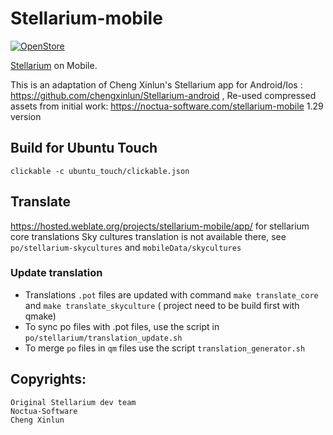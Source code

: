 # Stellarium-mobile

[![OpenStore](https://open-store.io/badges/en_US.png)](https://open-store.io/app/me.lduboeuf.stellarium)

[Stellarium](https://stellarium.org) on Mobile.

This is an adaptation of Cheng Xinlun's Stellarium app for Android/Ios : https://github.com/chengxinlun/Stellarium-android ,
Re-used compressed assets from initial work: https://noctua-software.com/stellarium-mobile 1.29 version

## Build for Ubuntu Touch

`clickable -c ubuntu_touch/clickable.json`


## Translate
https://hosted.weblate.org/projects/stellarium-mobile/app/ for stellarium core translations
Sky cultures translation is not available there, see `po/stellarium-skycultures` and `mobileData/skycultures`


### Update translation

- Translations `.pot` files are updated with command `make translate_core` and `make translate_skyculture` ( project need to be build first with qmake)
- To sync po files with .pot files, use the script in `po/stellarium/translation_update.sh` 
- To merge `po` files in `qm` files use the script `translation_generator.sh`



## Copyrights:
    Original Stellarium dev team
    Noctua-Software
    Cheng Xinlun


